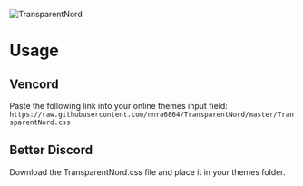 ![TransparentNord](TransparentNord.png "TransparentNord")
# Usage
## Vencord
Paste the following link into your online themes input field:
`https://raw.githubusercontent.com/nnra6864/TransparentNord/master/TransparentNord.css`
## Better Discord
Download the TransparentNord.css file and place it in your themes folder.
